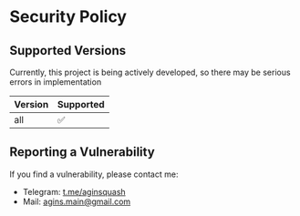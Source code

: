 # Security Policy

## Supported Versions

Currently, this project is being actively developed, so there may be serious errors in implementation

| Version | Supported          |
| ------- | ------------------ |
|   all   | :white_check_mark: |

## Reporting a Vulnerability

If you find a vulnerability, please contact me: 
- Telegram: [t.me/aginsquash](https://t.me/aginsquash)
- Mail: agins.main@gmail.com
